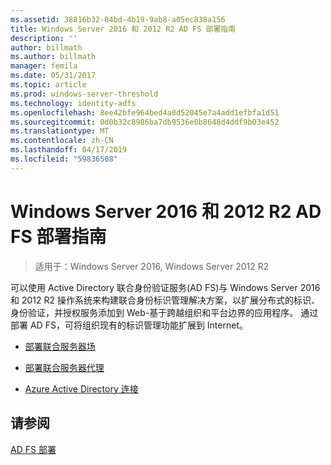 ```yaml
---
ms.assetid: 38816b32-84bd-4b19-9ab8-a05ec838a156
title: Windows Server 2016 和 2012 R2 AD FS 部署指南
description: ''
author: billmath
ms.author: billmath
manager: femila
ms.date: 05/31/2017
ms.topic: article
ms.prod: windows-server-threshold
ms.technology: identity-adfs
ms.openlocfilehash: 8ee42bfe964bed4a0d52045e7a4add1efbfa1d51
ms.sourcegitcommit: 0d0b32c8986ba7db9536e0b8648d4ddf9b03e452
ms.translationtype: MT
ms.contentlocale: zh-CN
ms.lasthandoff: 04/17/2019
ms.locfileid: "59836508"
---
```

# <a name="windows-server-2016-and-2012-r2-ad-fs-deployment-guide"></a>Windows Server 2016 和 2012 R2 AD FS 部署指南

>适用于：Windows Server 2016, Windows Server 2012 R2

可以使用 Active Directory 联合身份验证服务\(AD FS\)与 Windows Server 2016 和 2012 R2 操作系统来构建联合身份标识管理解决方案，以扩展分布式的标识、 身份验证，并授权服务添加到 Web\-基于跨越组织和平台边界的应用程序。 通过部署 AD FS，可将组织现有的标识管理功能扩展到 Internet。  
  
-   [部署联合服务器场](Deploying-a-Federation-Server-Farm.md)  
  
-   [部署联合服务器代理](Deploying-Federation-Server-Proxies.md)  
  
-   [Azure Active Directory 连接](Azure-Active-Directory-Connect.md)  
  
## <a name="see-also"></a>请参阅  
[AD FS 部署](../../ad-fs/AD-FS-Deployment.md)  

  

